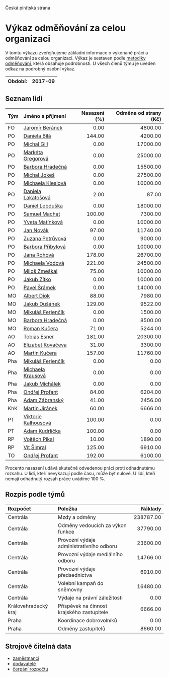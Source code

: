 Česká pirátská strana

Výkaz odměňování za celou organizaci
===========================

V tomtu výkazu zveřejňujeme základní informace o vykonané práci a odměňování
za celou organizaci. Výkaz je sestaven podle [metodiky odměňování][metodika],
která obsahuje podrobnosti. U všech členů týmu je uveden odkaz na podrobný osobní výkaz.

Období:                  | 2017-09
-----------------------  | --------------------


Seznam lidí
--------------

| Tým   | Jméno a příjmení                                                  |   Nasazení (%) |   Odměna od strany (Kč) |
|:------|:------------------------------------------------------------------|---------------:|------------------------:|
| FO    | [Jaromír Beránek](../../tymy/FO/2017/09/jaromir-beranek/)         |           0.00 |                 4800.00 |
| PO    | [Daniela Bílá](../../tymy/PO/2017/09/daniela-bila/)               |         144.00 |                 4200.00 |
| PO    | [Michal Gill](../../tymy/PO/2017/09/michal-gill/)                 |           0.00 |                17000.00 |
| PO    | [Markéta Gregorová](../../tymy/PO/2017/09/marketa-gregorova/)     |           0.00 |                25000.00 |
| PO    | [Barbora Hradečná](../../tymy/PO/2017/09/barbora-hradecna/)       |           0.00 |                15500.00 |
| PO    | [Michal Jokeš](../../tymy/PO/2017/09/michal-jokes/)               |           0.00 |                27500.00 |
| PO    | [Michaela Kleslová](../../tymy/PO/2017/09/michaela-kleslova/)     |           0.00 |                10000.00 |
| PO    | [Daniela Lakatošová](../../tymy/PO/2017/09/daniela-lakatosova/)   |           2.00 |                   87.00 |
| PO    | [Daniel Lebduška](../../tymy/PO/2017/09/daniel-lebduska/)         |           0.00 |                18000.00 |
| PO    | [Samuel Machat](../../tymy/PO/2017/09/samuel-machat/)             |         100.00 |                 7300.00 |
| PO    | [Yveta Matínková](../../tymy/PO/2017/09/yveta-matinkova/)         |           0.00 |                10000.00 |
| PO    | [Jan Novák](../../tymy/PO/2017/09/jan-novak/)                     |          97.00 |                11740.00 |
| PO    | [Zuzana Petrůvová](../../tymy/PO/2017/09/zuzana-petruvova/)       |           0.00 |                 9000.00 |
| PO    | [Barbora Přibylová](../../tymy/PO/2017/09/barbora-pribylova/)     |           0.00 |                10000.00 |
| PO    | [Jana Rohová](../../tymy/PO/2017/09/jana-rohova/)                 |         178.00 |                26700.00 |
| PO    | [Michaela Vodová](../../tymy/PO/2017/09/michaela-vodova/)         |         221.00 |                24500.00 |
| PO    | [Miloš Zmeškal](../../tymy/PO/2017/09/milos-zmeskal/)             |          75.00 |                10000.00 |
| PO    | [Jakub Zítko](../../tymy/PO/2017/09/jakub-zitko/)                 |           0.00 |                10000.00 |
| PO    | [Pavel Šrámek](../../tymy/PO/2017/09/pavel-sramek/)               |           0.00 |                14000.00 |
| MO    | [Albert Diok](../../tymy/MO/2017/09/albert-diok/)                 |          88.00 |                 7980.00 |
| MO    | [Jakub Dušánek](../../tymy/MO/2017/09/jakub-dusanek/)             |         129.00 |                 9522.00 |
| MO    | [Mikuláš Ferjenčík](../../tymy/MO/2017/09/mikulas-ferjencik/)     |           0.00 |                 1500.00 |
| MO    | [Barbora Hradečná](../../tymy/MO/2017/09/barbora-hradecna/)       |           0.00 |                 8500.00 |
| MO    | [Roman Kučera](../../tymy/MO/2017/09/roman-kucera/)               |          71.00 |                 5244.00 |
| AO    | [Tobias Esner](../../tymy/AO/2017/09/tobias-esner/)               |         181.00 |                20300.00 |
| AO    | [Elizabet Kovačeva](../../tymy/AO/2017/09/elizabet-kovaceva/)     |          31.00 |                 3300.00 |
| AO    | [Martin Kučera](../../tymy/AO/2017/09/martin-kucera/)             |         157.00 |                11760.00 |
| Pha   | [Mikuláš Ferjenčík](../../tymy/Pha/2017/09/mikulas-ferjencik/)    |           0.00 |                    0.00 |
| Pha   | [Michaela Krausová](../../tymy/Pha/2017/09/michaela-krausova/)    |           0.00 |                    0.00 |
| Pha   | [Jakub Michálek](../../tymy/Pha/2017/09/jakub-michalek/)          |           0.00 |                    0.00 |
| Pha   | [Ondřej Profant](../../tymy/Pha/2017/09/ondrej-profant/)          |          84.00 |                 6204.00 |
| Pha   | [Adam Zábranský](../../tymy/Pha/2017/09/adam-zabransky/)          |          41.00 |                 2456.00 |
| KhK   | [Martin Jiránek](../../tymy/KhK/2017/09/martin-jiranek/)          |          60.00 |                 6666.00 |
| PT    | [Viktorie Kalhousová](../../tymy/PT/2017/09/viktorie-kalhousova/) |         100.00 |                    0.00 |
| PT    | [Adam Kudrlička](../../tymy/PT/2017/09/adam-kudrlicka/)           |         100.00 |                    0.00 |
| RP    | [Vojtěch Pikal](../../tymy/RP/2017/09/vojtech-pikal/)             |          10.00 |                 1890.00 |
| RP    | [Vít Šimral](../../tymy/RP/2017/09/vit-simral/)                   |         125.00 |                 6910.00 |
| TO    | [Ondřej Profant](../../tymy/TO/2017/09/ondrej-profant/)           |         192.00 |                 6100.00 |

Procento nasazení udává skutečně odvedenou práci proti odhadnutému rozsahu. 
U lidí, kteří nevykazují podle času, může být nulové. U lidí, kteří nemají odhadnutý rozsah
práce uvádíme 100 %.

Rozpis podle týmů
-----------------

| Rozpočet             | Položka                                    |   Náklady |
|:---------------------|:-------------------------------------------|----------:|
| Centrála             | Mzdy a odměny                              | 238787.00 |
| Centrála             | Odměny vedoucích za výkon funkce           |  37790.00 |
| Centrála             | Provozní výdaje administrativního odboru   |  23600.00 |
| Centrála             | Provozní výdaje mediálního odboru          |  14766.00 |
| Centrála             | Provozní výdaje předsednictva              |   6910.00 |
| Centrála             | Volební kampaň do sněmovny                 |  16480.00 |
| Centrála             | Výdaje na právní záležitosti               |      0.00 |
| Královehradecký kraj | Příspěvek na činnost krajského zastupitele |   6666.00 |
| Praha                | Koordinace dobrovolníků                    |      0.00 |
| Praha                | Odměny zastupitelů                         |   8660.00 |

Strojově čitelná data
-------------------

* [zaměstnanci](zamestnanci.tsv)
* [dodavatelé](dodavatele.tsv)
* [čerpání rozpočtu](cerpani_rozpoctu.tsv)

[metodika]: https://redmine.pirati.cz/projects/po/wiki/Odmenovani
